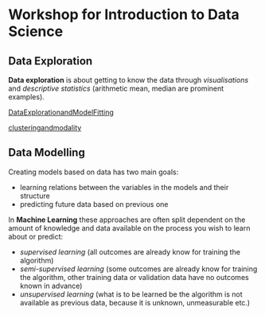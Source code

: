# Workshop for Introduction to Data Science

## Data Exploration

**Data exploration** is about getting to know the data through *visualisations* and *descriptive statistics* (arithmetic mean, median are prominent examples). 

[DataExplorationandModelFitting](https://wilhelmofconfusion.shinyapps.io/DataExplorationandModelFitting/)

[clusteringandmodality](https://wilhelmofconfusion.shinyapps.io/clusteringandmodality/)

## Data Modelling 

Creating models based on data has two main goals: 
- learning relations between the variables in the models and their structure
- predicting future data based on previous one

In **Machine Learning** these approaches are often split dependent on the amount of knowledge and data available on the process you wish to learn about or predict:
- *supervised learning* (all outcomes are already know for training the algorithm)
- *semi-supervised learning* (some outcomes are already know for training the algorithm, other training data or validation data have no outcomes known in advance)
- *unsupervised learning* (what is to be learned be the algorithm is not available as previous data, because it is unknown, unmeasurable etc.)


